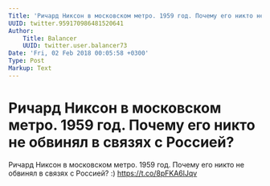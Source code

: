```yaml
---
Title: 'Ричард Никсон в московском метро. 1959 год. Почему его никто не обвинял в связях с Россией?'
UUID: twitter.959170986481520641
Author:
    Title: Balancer
    UUID: twitter.user.balancer73
Date: 'Fri, 02 Feb 2018 00:05:58 +0300'
Type: Post
Markup: Text
---
```


# Ричард Никсон в московском метро. 1959 год. Почему его никто не обвинял в связях с Россией?

Ричард Никсон в московском метро. 1959 год. Почему его никто
не обвинял в связях с Россией? :) https://t.co/8pFKA6lJqv